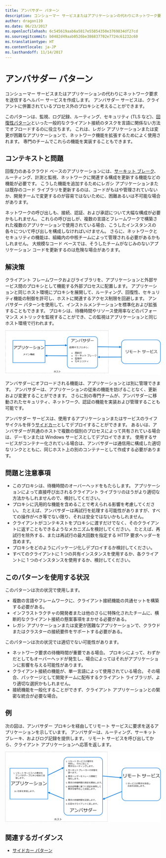 ```yaml
---
title: アンバサダー パターン
description: コンシューマー サービスまたはアプリケーションの代わりにネットワーク要求を送信するヘルパー サービスを作成します。
author: dragon119
ms.date: 06/23/2017
ms.openlocfilehash: 6c545619aab6a5817e55854350e3769834df27cd
ms.sourcegitcommit: b0482d49aab0526be386837702e7724c61232c60
ms.translationtype: HT
ms.contentlocale: ja-JP
ms.lasthandoff: 11/14/2017
---
```

# <a name="ambassador-pattern"></a>アンバサダー パターン

コンシューマー サービスまたはアプリケーションの代わりにネットワーク要求を送信するヘルパー サービスを作成します。 アンバサダー サービスは、クライアントに併置されているプロセス外のプロキシと考えることができます。

このパターンは、監視、ログ記録、ルーティング、セキュリティ (TLS など)、[回復性パターン][ resiliency-patterns]といった一般的なクライアント接続のタスクを言語に関係ない方法でオフロードするのに役立ちます。 これは、レガシ アプリケーションまたは変更が困難なアプリケーションで、ネットワーク機能を拡張するためによく使用されます。 専門のチームでこれらの機能を実装することもできます。

## <a name="context-and-problem"></a>コンテキストと問題

回復力のあるクラウド ベースのアプリケーションには、[サーキット ブレーク][circuit-breaker]、ルーティング、計測と監視、ネットワークに関連する構成を更新する機能などの機能が必要です。 こうした機能を追加するためにレガシ アプリケーションまたは既存のコード ライブラリを更新するのは、コードがもはや管理されていないか、開発チームで変更するのが容易ではないために、困難あるいは不可能な場合があります。

ネットワークの呼び出しも、接続、認証、および承認について大幅な構成が必要かもしれません。 これらの呼び出しが、複数の言語とフレームワークで構築された複数のアプリケーションで使用されている場合、こうしたインスタンスの各々について呼び出しを構成しなければいけません。 さらに、ネットワークとセキュリティの機能は、組織内の中核チームによって管理される必要があるかもしれません。 大規模なコード ベースでは、そうしたチームがなじみのないアプリケーション コードを更新するのは危険な場合があります。

## <a name="solution"></a>解決策

クライアント フレームワークおよびライブラリを、アプリケーションと外部サービス間のプロキシとして機能する外部プロセスに配置します。 アプリケーションと同じホスト環境にプロキシを展開して、ルーティング、回復性、セキュリティ機能の制御を許可し、ホストに関連するアクセス制限を回避します。 アンバサダー パターンを使用して、インストルメンテーションを標準化および拡張することもできます。 プロキシは、待機時間やリソース使用率などのパフォーマンス メトリックを監視することができ、この監視はアプリケーションと同じホスト環境で行われます。

![](./_images/ambassador.png)

アンバサダーにオフロードされる機能は、アプリケーションとは別に管理できます。 アンバサダーは、アプリケーションの従来の機能を妨げることなく、更新および変更することができます。 さらに別の専門チームが、アンバサダーに移動されたセキュリティ、ネットワーク、認証の機能を実装および管理することも可能です。

アンバサダー サービスは、使用するアプリケーションまたはサービスのライフ サイクルを伴う[サイドカー][sidecar]としてデプロイすることができます。 あるいは、アンバサダーが共通のホストで複数の個別のプロセスによって共有されている場合は、デーモンまたは Windows サービスとしてデプロイできます。 使用するサービスがコンテナー化されている場合は、アンバサダーは通信用に構成した適切なリンクとともに、同じホスト上の別のコンテナーとして作成する必要があります。

## <a name="issues-and-considerations"></a>問題と注意事項

- このプロキシは、待機時間のオーバーヘッドをもたらします。 アプリケーションによって直接呼び出されるクライアント ライブラリのほうがより適切な方法かもしれませんので、検討してください。
- プロキシに汎用的な機能を含めることで考えられる影響を考慮してください。 たとえば、アンバサダーは再試行を処理する可能性がありますが、すべての操作がべき等でない限り、それは安全ではないかもしれません。
- クライアントがコンテキストをプロキシに渡すだけでなく、そのクライアントに返すこともできるようなメカニズムを検討してください。 たとえば、再試行を除外する、または再試行の最大回数を指定する HTTP 要求ヘッダーを含めます。
- プロキシをどのようにパッケージ化しデプロイするか検討してください。
- すべてのクライアントに 1 つの共有インスタンスを使用するか、各クライアントに 1 つのインスタンスを使用するか、検討してください。

## <a name="when-to-use-this-pattern"></a>このパターンを使用する状況

このパターンは次の状況で使用します。

- 複数の言語やフレームワークに、クライアント接続機能の共通セットを構築する必要がある。
- インフラストラクチャの開発者または他のさらに特殊化されたチームに、横断的なクライアント接続の懸案事項をまかせる必要がある。
- レガシ アプリケーションまたは変更が困難なアプリケーションで、クラウドまたはクラスターの接続要件をサポートする必要がある。

このパターンは次の状況では適切でない可能性があります。

- ネットワーク要求の待機時間が重要である場合。 プロキシによって、わずかだとしてもオーバーヘッドが発生し、場合によってはそれがアプリケーションに影響を与える可能性があります。
- クライアント接続の機能が、単一言語によって使用されている場合。 その場合、パッケージとして開発チームに配布するクライアント ライブラリが、より適切な選択かもしれません。
- 接続機能を一般化することができず、クライアント アプリケーションとの緊密な統合が必要な場合。

## <a name="example"></a>例

次の図は、アンバサダー プロキシを経由してリモート サービスに要求を送るアプリケーションを示しています。 アンバサダーは、ルーティング、サーキット ブレーキ、およびログ記録を提供します。 リモート サービスを呼び出してから、クライアント アプリケーションへ応答を返します。

![](./_images/ambassador-example.png) 

## <a name="related-guidance"></a>関連するガイダンス

- [サイドカー パターン](./sidecar.md)

<!-- links -->

[circuit-breaker]: ./circuit-breaker.md
[resiliency-patterns]: ./category/resiliency.md
[sidecar]: ./sidecar.md
